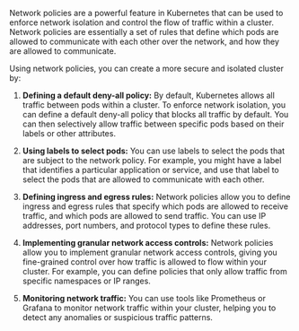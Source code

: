 Network policies are a powerful feature in Kubernetes that can be used to enforce network isolation and control the flow of traffic within a cluster. Network policies are essentially a set of rules that define which pods are allowed to communicate with each other over the network, and how they are allowed to communicate.

Using network policies, you can create a more secure and isolated cluster by:

1. **Defining a default deny-all policy:** By default, Kubernetes allows all traffic between pods within a cluster. To enforce network isolation, you can define a default deny-all policy that blocks all traffic by default. You can then selectively allow traffic between specific pods based on their labels or other attributes.

2. **Using labels to select pods:** You can use labels to select the pods that are subject to the network policy. For example, you might have a label that identifies a particular application or service, and use that label to select the pods that are allowed to communicate with each other.

3. **Defining ingress and egress rules:** Network policies allow you to define ingress and egress rules that specify which pods are allowed to receive traffic, and which pods are allowed to send traffic. You can use IP addresses, port numbers, and protocol types to define these rules.

4. **Implementing granular network access controls:** Network policies allow you to implement granular network access controls, giving you fine-grained control over how traffic is allowed to flow within your cluster. For example, you can define policies that only allow traffic from specific namespaces or IP ranges.

5. **Monitoring network traffic:** You can use tools like Prometheus or Grafana to monitor network traffic within your cluster, helping you to detect any anomalies or suspicious traffic patterns.